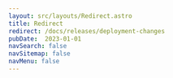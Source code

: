 ```yaml
---
layout: src/layouts/Redirect.astro
title: Redirect
redirect: /docs/releases/deployment-changes
pubDate:  2023-01-01
navSearch: false
navSitemap: false
navMenu: false
---
```

